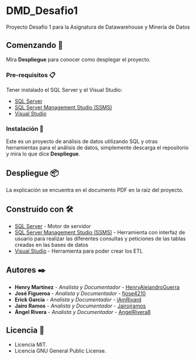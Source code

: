 # DMD_Desafio1
Proyecto Desafio 1 para la Asignatura de Datawarehouse y Minería de Datos

## Comenzando 🚀

Mira **Despliegue** para conocer como desplegar el proyecto.

### Pre-requisitos 📋

Tener instalado el SQL Server y el Visual Studio:
* [SQL Server](https://www.microsoft.com/es-es/sql-server/sql-server-downloads)
* [SQL Server Management Studio (SSMS)](https://learn.microsoft.com/es-es/sql/ssms/download-sql-server-management-studio-ssms?view=sql-server-ver16)
* [Visual Studio](https://visualstudio.microsoft.com/es/downloads/)

### Instalación 🔧

Este es un proyecto de análisis de datos utilizando SQL y otras herramientas para el análisis de datos, simplemente descarga el repositorio y mira lo que dice **Despliegue**.

## Despliegue 📦

La explicación se encuentra en el documento PDF en la raíz del proyecto.

## Construido con 🛠️

* [SQL Server](https://www.microsoft.com/es-es/sql-server/sql-server-downloads) - Motor de servidor
* [SQL Server Management Studio (SSMS)](https://learn.microsoft.com/es-es/sql/ssms/download-sql-server-management-studio-ssms?view=sql-server-ver16) - Herramienta con interfaz de usuario para realizar las diferentes consultas y peticiones de las tablas creadas en las bases de datos
* [Visual Studio](https://visualstudio.microsoft.com/es/downloads/) - Herramienta para poder crear los ETL

## Autores ✒️

* **Henry Martínez** - *Analista y Documentador* - [HenryAlejandroGuerra](https://github.com/HenryAlejandroGuerra)
* **José Figueroa** - *Analista y Documentador* - [fjose4210](https://github.com/fjose4210)
* **Erick García** - *Analista y Documentador* - [iAmRivard](https://github.com/iAmRivard)
* **Jairo Ramos** - *Analista y Documentador* - [Jairojramos](https://github.com/Jairojramos)
* **Ángel Rivera** - *Analista y Documentador* - [AngelRivera8](https://github.com/AngelRivera8)

## Licencia 📄

* Licencia MIT.
* Licencia GNU General Public License.